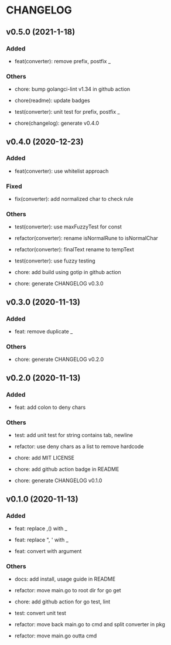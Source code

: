 # CHANGELOG

## v0.5.0 (2021-1-18)

### Added

- feat(converter): remove prefix, postfix _

### Others

- chore: bump golangci-lint v1.34 in github action

- chore(readme): update badges

- test(converter): unit test for prefix, postfix _

- chore(changelog): generate v0.4.0

## v0.4.0 (2020-12-23)

### Added

- feat(converter): use whitelist approach

### Fixed

- fix(converter): add normalized char to check rule

### Others

- test(converter): use maxFuzzyTest for const

- refactor(converter): rename isNormalRune to isNormalChar

- refactor(converter): finalText rename to tempText

- test(converter): use fuzzy testing

- chore: add build using gotip in github action

- chore: generate CHANGELOG v0.3.0

## v0.3.0 (2020-11-13)

### Added

- feat: remove duplicate _

### Others

- chore: generate CHANGELOG v0.2.0

## v0.2.0 (2020-11-13)

### Added

- feat: add colon to deny chars

### Others

- test: add unit test for string contains tab, newline

- refactor: use deny chars as a list to remove hardcode

- chore: add MIT LICENSE

- chore: add github action badge in README

- chore: generate CHANGELOG v0.1.0

## v0.1.0 (2020-11-13)

### Added

- feat: replace ,() with _

- feat: replace ", ' with _

- feat: convert with argument

### Others

- docs: add install, usage guide in README

- refactor: move main.go to root dir for go get

- chore: add github action for go test, lint

- test: convert unit test

- refactor: move back main.go to cmd and split converter in pkg

- refactor: move main.go outta cmd
